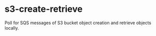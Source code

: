 # s3-create-retrieve
Poll for SQS messages of S3 bucket object creation and retrieve objects locally.
